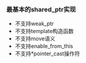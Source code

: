 ### 最基本的shared_ptr实现

- 不支持weak_ptr
- 不支持template构造函数
- 不支持move语义
- 不支持enable_from_this
- 不支持\*pointer_cast操作符
